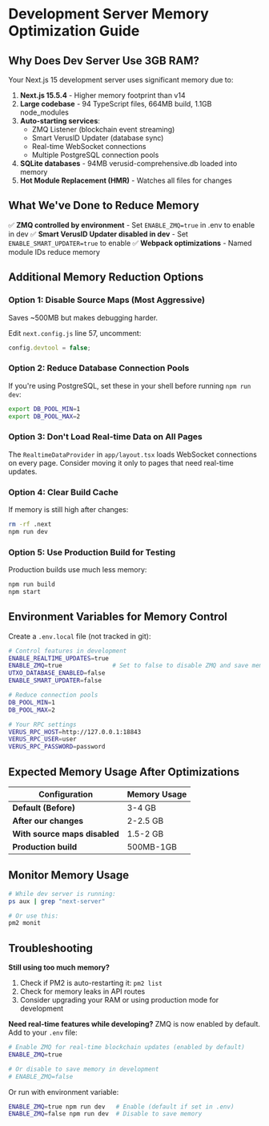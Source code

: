 # Development Server Memory Optimization Guide

## Why Does Dev Server Use 3GB RAM?

Your Next.js 15 development server uses significant memory due to:

1. **Next.js 15.5.4** - Higher memory footprint than v14
2. **Large codebase** - 94 TypeScript files, 664MB build, 1.1GB node_modules
3. **Auto-starting services**:
   - ZMQ Listener (blockchain event streaming)
   - Smart VerusID Updater (database sync)
   - Real-time WebSocket connections
   - Multiple PostgreSQL connection pools
4. **SQLite databases** - 94MB verusid-comprehensive.db loaded into memory
5. **Hot Module Replacement (HMR)** - Watches all files for changes

## What We've Done to Reduce Memory

✅ **ZMQ controlled by environment** - Set `ENABLE_ZMQ=true` in .env to enable in dev
✅ **Smart VerusID Updater disabled in dev** - Set `ENABLE_SMART_UPDATER=true` to enable
✅ **Webpack optimizations** - Named module IDs reduce memory

## Additional Memory Reduction Options

### Option 1: Disable Source Maps (Most Aggressive)

Saves ~500MB but makes debugging harder.

Edit `next.config.js` line 57, uncomment:

```js
config.devtool = false;
```

### Option 2: Reduce Database Connection Pools

If you're using PostgreSQL, set these in your shell before running `npm run dev`:

```bash
export DB_POOL_MIN=1
export DB_POOL_MAX=2
```

### Option 3: Don't Load Real-time Data on All Pages

The `RealtimeDataProvider` in `app/layout.tsx` loads WebSocket connections on every page.
Consider moving it only to pages that need real-time updates.

### Option 4: Clear Build Cache

If memory is still high after changes:

```bash
rm -rf .next
npm run dev
```

### Option 5: Use Production Build for Testing

Production builds use much less memory:

```bash
npm run build
npm start
```

## Environment Variables for Memory Control

Create a `.env.local` file (not tracked in git):

```bash
# Control features in development
ENABLE_REALTIME_UPDATES=true
ENABLE_ZMQ=true              # Set to false to disable ZMQ and save memory
UTXO_DATABASE_ENABLED=false
ENABLE_SMART_UPDATER=false

# Reduce connection pools
DB_POOL_MIN=1
DB_POOL_MAX=2

# Your RPC settings
VERUS_RPC_HOST=http://127.0.0.1:18843
VERUS_RPC_USER=user
VERUS_RPC_PASSWORD=password
```

## Expected Memory Usage After Optimizations

| Configuration                 | Memory Usage |
| ----------------------------- | ------------ |
| **Default (Before)**          | 3-4 GB       |
| **After our changes**         | 2-2.5 GB     |
| **With source maps disabled** | 1.5-2 GB     |
| **Production build**          | 500MB-1GB    |

## Monitor Memory Usage

```bash
# While dev server is running:
ps aux | grep "next-server"

# Or use this:
pm2 monit
```

## Troubleshooting

**Still using too much memory?**

1. Check if PM2 is auto-restarting it: `pm2 list`
2. Check for memory leaks in API routes
3. Consider upgrading your RAM or using production mode for development

**Need real-time features while developing?**
ZMQ is now enabled by default. Add to your `.env` file:

```bash
# Enable ZMQ for real-time blockchain updates (enabled by default)
ENABLE_ZMQ=true

# Or disable to save memory in development
# ENABLE_ZMQ=false
```

Or run with environment variable:

```bash
ENABLE_ZMQ=true npm run dev   # Enable (default if set in .env)
ENABLE_ZMQ=false npm run dev  # Disable to save memory
```
